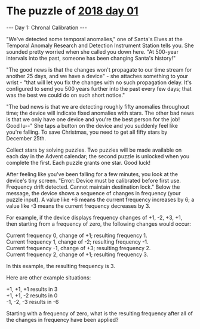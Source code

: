 # The puzzle of [2018 day 01](https://adventofcode.com/2018/day/1)

--- Day 1: Chronal Calibration ---

"We've detected some temporal anomalies," one of Santa's Elves at the Temporal Anomaly Research and Detection Instrument Station tells you. She sounded pretty worried when she called you down here. "At 500-year intervals into the past, someone has been changing Santa's history!"

"The good news is that the changes won't propagate to our time stream for another 25 days, and we have a device" - she attaches something to your wrist - "that will let you fix the changes with no such propagation delay. It's configured to send you 500 years further into the past every few days; that was the best we could do on such short notice."

"The bad news is that we are detecting roughly fifty anomalies throughout time; the device will indicate fixed anomalies with stars. The other bad news is that we only have one device and you're the best person for the job! Good lu--" She taps a button on the device and you suddenly feel like you're falling. To save Christmas, you need to get all fifty stars by December 25th.

Collect stars by solving puzzles.  Two puzzles will be made available on each day in the Advent calendar; the second puzzle is unlocked when you complete the first.  Each puzzle grants one star. Good luck!

After feeling like you've been falling for a few minutes, you look at the device's tiny screen. "Error: Device must be calibrated before first use. Frequency drift detected. Cannot maintain destination lock." Below the message, the device shows a sequence of changes in frequency (your puzzle input). A value like +6 means the current frequency increases by 6; a value like -3 means the current frequency decreases by 3.

For example, if the device displays frequency changes of +1, -2, +3, +1, then starting from a frequency of zero, the following changes would occur:

Current frequency  0, change of +1; resulting frequency  1.\
Current frequency  1, change of -2; resulting frequency -1.\
Current frequency -1, change of +3; resulting frequency  2.\
Current frequency  2, change of +1; resulting frequency  3.

In this example, the resulting frequency is 3.

Here are other example situations:

+1, +1, +1 results in  3\
+1, +1, -2 results in  0\
-1, -2, -3 results in -6

Starting with a frequency of zero, what is the resulting frequency after all of the changes in frequency have been applied?